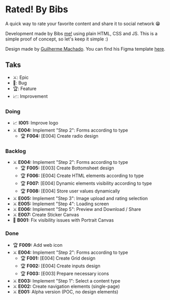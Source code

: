 # Rated! By Bibs

A quick way to rate your favorite content and share it to social network 😁

Development made by Bibs [me!](https://www.linkedin.com/in/gabrielfavero/) using plain HTML, CSS and JS. This is a simple proof of concept, so let's keep it simple :)

Design made by [Guilherme Machado](https://www.linkedin.com/in/guilherme-machado-1797a31bb/). You can find his Figma template [here](https://www.figma.com/design/pAblSLtZEBadSkxbuGNwB5/Rated--by-bibs?node-id=0-1&t=mz8OdJOHVDZHonEO-1).

## Taks

- ⚔️: Epic
- 🐞: Bug
- 🏆: Feature
- 📈: Improvement

### Doing

- 📈 **I001:** Improve logo
- ⚔️ **E004:** Implement "Step 2": Forms according to type
  - 🏆 **F004:** [E004] Create radio design

### Backlog

- ⚔️ **E004:** Implement "Step 2": Forms according to type
  - 🏆 **F005:** [E003] Create Bottomsheet design
  - 🏆 **F006:** [E004] Create HTML elements according to type
  - 🏆 **F007:** [E004] Dynamic elements visibility according to type
  - 🏆 **F008:** [E004] Store user values dynamically
- ⚔️ **E005:** Implement "Step 3": Image upload and rating selection
- ⚔️ **E005:** Implement "Step 4": Loading screen
- ⚔️ **E006:** Implement "Step 5": Preview and Download / Share
- ⚔️ **E007:** Create Sticker Canvas
- 🐞 **B001:** Fix visibility issues with Portrait Canvas

### Done

- 🏆 **F009:** Add web icon
- ⚔️ **E004:** Implement "Step 2": Forms according to type
  - 🏆 **F001:** [E004] Create Grid design
  - 🏆 **F002:** [E004] Create inputs design
  - 🏆 **F003:** [E003] Prepare necessary icons
- ⚔️ **E003:** Implement "Step 1": Select a content type
- ⚔️ **E002:** Create navigation elements (single-page)
- ⚔️ **E001:** Alpha version (POC, no design elements)
